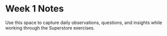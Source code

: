 # Week 1 Notes

Use this space to capture daily observations, questions, and insights while working through the Superstore exercises.
